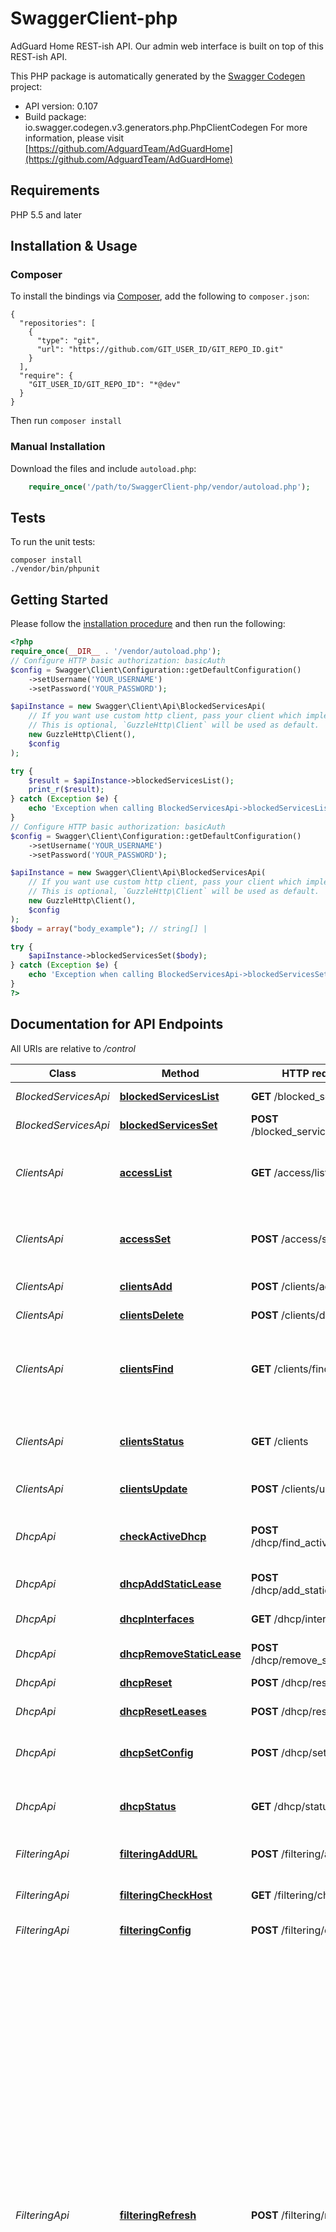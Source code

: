 # SwaggerClient-php
AdGuard Home REST-ish API.  Our admin web interface is built on top of this REST-ish API.

This PHP package is automatically generated by the [Swagger Codegen](https://github.com/swagger-api/swagger-codegen) project:

- API version: 0.107
- Build package: io.swagger.codegen.v3.generators.php.PhpClientCodegen
For more information, please visit [https://github.com/AdguardTeam/AdGuardHome](https://github.com/AdguardTeam/AdGuardHome)

## Requirements

PHP 5.5 and later

## Installation & Usage
### Composer

To install the bindings via [Composer](http://getcomposer.org/), add the following to `composer.json`:

```
{
  "repositories": [
    {
      "type": "git",
      "url": "https://github.com/GIT_USER_ID/GIT_REPO_ID.git"
    }
  ],
  "require": {
    "GIT_USER_ID/GIT_REPO_ID": "*@dev"
  }
}
```

Then run `composer install`

### Manual Installation

Download the files and include `autoload.php`:

```php
    require_once('/path/to/SwaggerClient-php/vendor/autoload.php');
```

## Tests

To run the unit tests:

```
composer install
./vendor/bin/phpunit
```

## Getting Started

Please follow the [installation procedure](#installation--usage) and then run the following:

```php
<?php
require_once(__DIR__ . '/vendor/autoload.php');
// Configure HTTP basic authorization: basicAuth
$config = Swagger\Client\Configuration::getDefaultConfiguration()
    ->setUsername('YOUR_USERNAME')
    ->setPassword('YOUR_PASSWORD');

$apiInstance = new Swagger\Client\Api\BlockedServicesApi(
    // If you want use custom http client, pass your client which implements `GuzzleHttp\ClientInterface`.
    // This is optional, `GuzzleHttp\Client` will be used as default.
    new GuzzleHttp\Client(),
    $config
);

try {
    $result = $apiInstance->blockedServicesList();
    print_r($result);
} catch (Exception $e) {
    echo 'Exception when calling BlockedServicesApi->blockedServicesList: ', $e->getMessage(), PHP_EOL;
}
// Configure HTTP basic authorization: basicAuth
$config = Swagger\Client\Configuration::getDefaultConfiguration()
    ->setUsername('YOUR_USERNAME')
    ->setPassword('YOUR_PASSWORD');

$apiInstance = new Swagger\Client\Api\BlockedServicesApi(
    // If you want use custom http client, pass your client which implements `GuzzleHttp\ClientInterface`.
    // This is optional, `GuzzleHttp\Client` will be used as default.
    new GuzzleHttp\Client(),
    $config
);
$body = array("body_example"); // string[] | 

try {
    $apiInstance->blockedServicesSet($body);
} catch (Exception $e) {
    echo 'Exception when calling BlockedServicesApi->blockedServicesSet: ', $e->getMessage(), PHP_EOL;
}
?>
```

## Documentation for API Endpoints

All URIs are relative to */control*

Class | Method | HTTP request | Description
------------ | ------------- | ------------- | -------------
*BlockedServicesApi* | [**blockedServicesList**](docs/Api/BlockedServicesApi.md#blockedserviceslist) | **GET** /blocked_services/list | Get blocked services list
*BlockedServicesApi* | [**blockedServicesSet**](docs/Api/BlockedServicesApi.md#blockedservicesset) | **POST** /blocked_services/set | Set blocked services list
*ClientsApi* | [**accessList**](docs/Api/ClientsApi.md#accesslist) | **GET** /access/list | List (dis)allowed clients, blocked hosts, etc.
*ClientsApi* | [**accessSet**](docs/Api/ClientsApi.md#accessset) | **POST** /access/set | Set (dis)allowed clients, blocked hosts, etc.
*ClientsApi* | [**clientsAdd**](docs/Api/ClientsApi.md#clientsadd) | **POST** /clients/add | Add a new client
*ClientsApi* | [**clientsDelete**](docs/Api/ClientsApi.md#clientsdelete) | **POST** /clients/delete | Remove a client
*ClientsApi* | [**clientsFind**](docs/Api/ClientsApi.md#clientsfind) | **GET** /clients/find | Get information about clients by their IP addresses or ClientIDs.
*ClientsApi* | [**clientsStatus**](docs/Api/ClientsApi.md#clientsstatus) | **GET** /clients | Get information about configured clients
*ClientsApi* | [**clientsUpdate**](docs/Api/ClientsApi.md#clientsupdate) | **POST** /clients/update | Update client information
*DhcpApi* | [**checkActiveDhcp**](docs/Api/DhcpApi.md#checkactivedhcp) | **POST** /dhcp/find_active_dhcp | Searches for an active DHCP server on the network
*DhcpApi* | [**dhcpAddStaticLease**](docs/Api/DhcpApi.md#dhcpaddstaticlease) | **POST** /dhcp/add_static_lease | Adds a static lease
*DhcpApi* | [**dhcpInterfaces**](docs/Api/DhcpApi.md#dhcpinterfaces) | **GET** /dhcp/interfaces | Gets the available interfaces
*DhcpApi* | [**dhcpRemoveStaticLease**](docs/Api/DhcpApi.md#dhcpremovestaticlease) | **POST** /dhcp/remove_static_lease | Removes a static lease
*DhcpApi* | [**dhcpReset**](docs/Api/DhcpApi.md#dhcpreset) | **POST** /dhcp/reset | Reset DHCP configuration
*DhcpApi* | [**dhcpResetLeases**](docs/Api/DhcpApi.md#dhcpresetleases) | **POST** /dhcp/reset_leases | Reset DHCP leases
*DhcpApi* | [**dhcpSetConfig**](docs/Api/DhcpApi.md#dhcpsetconfig) | **POST** /dhcp/set_config | Updates the current DHCP server configuration
*DhcpApi* | [**dhcpStatus**](docs/Api/DhcpApi.md#dhcpstatus) | **GET** /dhcp/status | Gets the current DHCP settings and status
*FilteringApi* | [**filteringAddURL**](docs/Api/FilteringApi.md#filteringaddurl) | **POST** /filtering/add_url | Add filter URL or an absolute file path
*FilteringApi* | [**filteringCheckHost**](docs/Api/FilteringApi.md#filteringcheckhost) | **GET** /filtering/check_host | Check if host name is filtered
*FilteringApi* | [**filteringConfig**](docs/Api/FilteringApi.md#filteringconfig) | **POST** /filtering/config | Set filtering parameters
*FilteringApi* | [**filteringRefresh**](docs/Api/FilteringApi.md#filteringrefresh) | **POST** /filtering/refresh | Reload filtering rules from URLs.  This might be needed if new URL was just added and you don&#x27;t want to wait for automatic refresh to kick in. This API request is ratelimited, so you can call it freely as often as you like, it wont create unnecessary burden on servers that host the URL.  This should work as intended, a &#x60;force&#x60; parameter is offered as last-resort attempt to make filter lists fresh.  If you ever find yourself using &#x60;force&#x60; to make something work that otherwise wont, this is a bug and report it accordingly.
*FilteringApi* | [**filteringRemoveURL**](docs/Api/FilteringApi.md#filteringremoveurl) | **POST** /filtering/remove_url | Remove filter URL
*FilteringApi* | [**filteringSetRules**](docs/Api/FilteringApi.md#filteringsetrules) | **POST** /filtering/set_rules | Set user-defined filter rules
*FilteringApi* | [**filteringSetURL**](docs/Api/FilteringApi.md#filteringseturl) | **POST** /filtering/set_url | Set URL parameters
*FilteringApi* | [**filteringStatus**](docs/Api/FilteringApi.md#filteringstatus) | **GET** /filtering/status | Get filtering parameters
*GlobalApi* | [**beginUpdate**](docs/Api/GlobalApi.md#beginupdate) | **POST** /update | Begin auto-upgrade procedure
*GlobalApi* | [**dnsConfig**](docs/Api/GlobalApi.md#dnsconfig) | **POST** /dns_config | Set general DNS parameters
*GlobalApi* | [**dnsInfo**](docs/Api/GlobalApi.md#dnsinfo) | **GET** /dns_info | Get general DNS parameters
*GlobalApi* | [**getProfile**](docs/Api/GlobalApi.md#getprofile) | **GET** /profile | 
*GlobalApi* | [**getVersionJson**](docs/Api/GlobalApi.md#getversionjson) | **POST** /version.json | Gets information about the latest available version of AdGuard
*GlobalApi* | [**login**](docs/Api/GlobalApi.md#login) | **POST** /login | Perform administrator log-in
*GlobalApi* | [**logout**](docs/Api/GlobalApi.md#logout) | **GET** /logout | Perform administrator log-out
*GlobalApi* | [**mobileConfigDoH**](docs/Api/GlobalApi.md#mobileconfigdoh) | **GET** /apple/doh.mobileconfig | Get DNS over HTTPS .mobileconfig.
*GlobalApi* | [**mobileConfigDoT**](docs/Api/GlobalApi.md#mobileconfigdot) | **GET** /apple/dot.mobileconfig | Get DNS over TLS .mobileconfig.
*GlobalApi* | [**status**](docs/Api/GlobalApi.md#status) | **GET** /status | Get DNS server current status and general settings
*GlobalApi* | [**testUpstreamDNS**](docs/Api/GlobalApi.md#testupstreamdns) | **POST** /test_upstream_dns | Test upstream configuration
*I18nApi* | [**changeLanguage**](docs/Api/I18nApi.md#changelanguage) | **POST** /i18n/change_language | Change current language.  Argument must be an ISO 639-1 two-letter code.
*I18nApi* | [**currentLanguage**](docs/Api/I18nApi.md#currentlanguage) | **GET** /i18n/current_language | Get currently set language.  Result is ISO 639-1 two-letter code.  Empty result means default language.
*InstallApi* | [**installCheckConfig**](docs/Api/InstallApi.md#installcheckconfig) | **POST** /install/check_config | Checks configuration
*InstallApi* | [**installCheckConfigBeta**](docs/Api/InstallApi.md#installcheckconfigbeta) | **POST** /install/check_config_beta | &#x27;UNSTABLE!: Checks configuration&#x27;
*InstallApi* | [**installConfigure**](docs/Api/InstallApi.md#installconfigure) | **POST** /install/configure | Applies the initial configuration.
*InstallApi* | [**installConfigureBeta**](docs/Api/InstallApi.md#installconfigurebeta) | **POST** /install/configure_beta | &#x27;UNSTABLE!: Applies the initial configuration.&#x27;
*InstallApi* | [**installGetAddresses**](docs/Api/InstallApi.md#installgetaddresses) | **GET** /install/get_addresses | Gets the network interfaces information.
*InstallApi* | [**installGetAddressesBeta**](docs/Api/InstallApi.md#installgetaddressesbeta) | **GET** /install/get_addresses_beta | &#x27;UNSTABLE!: Gets the network interfaces information.&#x27;
*LogApi* | [**queryLog**](docs/Api/LogApi.md#querylog) | **GET** /querylog | Get DNS server query log.
*LogApi* | [**queryLogConfig**](docs/Api/LogApi.md#querylogconfig) | **POST** /querylog_config | Set query log parameters
*LogApi* | [**queryLogInfo**](docs/Api/LogApi.md#queryloginfo) | **GET** /querylog_info | Get query log parameters
*LogApi* | [**querylogClear**](docs/Api/LogApi.md#querylogclear) | **POST** /querylog_clear | Clear query log
*MobileconfigApi* | [**mobileConfigDoH**](docs/Api/MobileconfigApi.md#mobileconfigdoh) | **GET** /apple/doh.mobileconfig | Get DNS over HTTPS .mobileconfig.
*MobileconfigApi* | [**mobileConfigDoT**](docs/Api/MobileconfigApi.md#mobileconfigdot) | **GET** /apple/dot.mobileconfig | Get DNS over TLS .mobileconfig.
*ParentalApi* | [**parentalDisable**](docs/Api/ParentalApi.md#parentaldisable) | **POST** /parental/disable | Disable parental filtering
*ParentalApi* | [**parentalEnable**](docs/Api/ParentalApi.md#parentalenable) | **POST** /parental/enable | Enable parental filtering
*ParentalApi* | [**parentalStatus**](docs/Api/ParentalApi.md#parentalstatus) | **GET** /parental/status | Get parental filtering status
*RewriteApi* | [**rewriteAdd**](docs/Api/RewriteApi.md#rewriteadd) | **POST** /rewrite/add | Add a new Rewrite rule
*RewriteApi* | [**rewriteDelete**](docs/Api/RewriteApi.md#rewritedelete) | **POST** /rewrite/delete | Remove a Rewrite rule
*RewriteApi* | [**rewriteList**](docs/Api/RewriteApi.md#rewritelist) | **GET** /rewrite/list | Get list of Rewrite rules
*SafebrowsingApi* | [**safebrowsingDisable**](docs/Api/SafebrowsingApi.md#safebrowsingdisable) | **POST** /safebrowsing/disable | Disable safebrowsing
*SafebrowsingApi* | [**safebrowsingEnable**](docs/Api/SafebrowsingApi.md#safebrowsingenable) | **POST** /safebrowsing/enable | Enable safebrowsing
*SafebrowsingApi* | [**safebrowsingStatus**](docs/Api/SafebrowsingApi.md#safebrowsingstatus) | **GET** /safebrowsing/status | Get safebrowsing status
*SafesearchApi* | [**safesearchDisable**](docs/Api/SafesearchApi.md#safesearchdisable) | **POST** /safesearch/disable | Disable safesearch
*SafesearchApi* | [**safesearchEnable**](docs/Api/SafesearchApi.md#safesearchenable) | **POST** /safesearch/enable | Enable safesearch
*SafesearchApi* | [**safesearchStatus**](docs/Api/SafesearchApi.md#safesearchstatus) | **GET** /safesearch/status | Get safesearch status
*StatsApi* | [**stats**](docs/Api/StatsApi.md#stats) | **GET** /stats | Get DNS server statistics
*StatsApi* | [**statsConfig**](docs/Api/StatsApi.md#statsconfig) | **POST** /stats_config | Set statistics parameters
*StatsApi* | [**statsInfo**](docs/Api/StatsApi.md#statsinfo) | **GET** /stats_info | Get statistics parameters
*StatsApi* | [**statsReset**](docs/Api/StatsApi.md#statsreset) | **POST** /stats_reset | Reset all statistics to zeroes
*TlsApi* | [**tlsConfigure**](docs/Api/TlsApi.md#tlsconfigure) | **POST** /tls/configure | Updates current TLS configuration
*TlsApi* | [**tlsStatus**](docs/Api/TlsApi.md#tlsstatus) | **GET** /tls/status | Returns TLS configuration and its status
*TlsApi* | [**tlsValidate**](docs/Api/TlsApi.md#tlsvalidate) | **POST** /tls/validate | Checks if the current TLS configuration is valid

## Documentation For Models

 - [AccessList](docs/Model/AccessList.md)
 - [AccessListResponse](docs/Model/AccessListResponse.md)
 - [AccessSetRequest](docs/Model/AccessSetRequest.md)
 - [AddUrlRequest](docs/Model/AddUrlRequest.md)
 - [AddressInfo](docs/Model/AddressInfo.md)
 - [AddressInfoBeta](docs/Model/AddressInfoBeta.md)
 - [AddressesInfo](docs/Model/AddressesInfo.md)
 - [AddressesInfoBeta](docs/Model/AddressesInfoBeta.md)
 - [BlockedServicesArray](docs/Model/BlockedServicesArray.md)
 - [CheckConfigRequest](docs/Model/CheckConfigRequest.md)
 - [CheckConfigRequestBeta](docs/Model/CheckConfigRequestBeta.md)
 - [CheckConfigRequestInfo](docs/Model/CheckConfigRequestInfo.md)
 - [CheckConfigRequestInfoBeta](docs/Model/CheckConfigRequestInfoBeta.md)
 - [CheckConfigResponse](docs/Model/CheckConfigResponse.md)
 - [CheckConfigResponseInfo](docs/Model/CheckConfigResponseInfo.md)
 - [CheckConfigStaticIpInfo](docs/Model/CheckConfigStaticIpInfo.md)
 - [CheckConfigStaticIpInfoStatic](docs/Model/CheckConfigStaticIpInfoStatic.md)
 - [Client](docs/Model/Client.md)
 - [ClientAuto](docs/Model/ClientAuto.md)
 - [ClientDelete](docs/Model/ClientDelete.md)
 - [ClientFindSubEntry](docs/Model/ClientFindSubEntry.md)
 - [ClientUpdate](docs/Model/ClientUpdate.md)
 - [Clients](docs/Model/Clients.md)
 - [ClientsArray](docs/Model/ClientsArray.md)
 - [ClientsAutoArray](docs/Model/ClientsAutoArray.md)
 - [ClientsFindEntry](docs/Model/ClientsFindEntry.md)
 - [ClientsFindResponse](docs/Model/ClientsFindResponse.md)
 - [DNSConfig](docs/Model/DNSConfig.md)
 - [DhcpConfig](docs/Model/DhcpConfig.md)
 - [DhcpConfigV4](docs/Model/DhcpConfigV4.md)
 - [DhcpConfigV6](docs/Model/DhcpConfigV6.md)
 - [DhcpLease](docs/Model/DhcpLease.md)
 - [DhcpSearchResult](docs/Model/DhcpSearchResult.md)
 - [DhcpSearchResultOtherServer](docs/Model/DhcpSearchResultOtherServer.md)
 - [DhcpSearchResultStaticIP](docs/Model/DhcpSearchResultStaticIP.md)
 - [DhcpSearchV4](docs/Model/DhcpSearchV4.md)
 - [DhcpSearchV6](docs/Model/DhcpSearchV6.md)
 - [DhcpStaticLease](docs/Model/DhcpStaticLease.md)
 - [DhcpStatus](docs/Model/DhcpStatus.md)
 - [DnsAnswer](docs/Model/DnsAnswer.md)
 - [DnsQuestion](docs/Model/DnsQuestion.md)
 - [Error](docs/Model/Error.md)
 - [Filter](docs/Model/Filter.md)
 - [FilterCheckHostResponse](docs/Model/FilterCheckHostResponse.md)
 - [FilterConfig](docs/Model/FilterConfig.md)
 - [FilterRefreshRequest](docs/Model/FilterRefreshRequest.md)
 - [FilterRefreshResponse](docs/Model/FilterRefreshResponse.md)
 - [FilterSetUrl](docs/Model/FilterSetUrl.md)
 - [FilterSetUrlData](docs/Model/FilterSetUrlData.md)
 - [FilterStatus](docs/Model/FilterStatus.md)
 - [GetVersionRequest](docs/Model/GetVersionRequest.md)
 - [InitialConfiguration](docs/Model/InitialConfiguration.md)
 - [InitialConfigurationBeta](docs/Model/InitialConfigurationBeta.md)
 - [InlineResponse200](docs/Model/InlineResponse200.md)
 - [InlineResponse2001](docs/Model/InlineResponse2001.md)
 - [InlineResponse2002](docs/Model/InlineResponse2002.md)
 - [Login](docs/Model/Login.md)
 - [NetInterface](docs/Model/NetInterface.md)
 - [NetInterfaces](docs/Model/NetInterfaces.md)
 - [ProfileInfo](docs/Model/ProfileInfo.md)
 - [QueryLog](docs/Model/QueryLog.md)
 - [QueryLogConfig](docs/Model/QueryLogConfig.md)
 - [QueryLogItem](docs/Model/QueryLogItem.md)
 - [QueryLogItemClient](docs/Model/QueryLogItemClient.md)
 - [QueryLogItemClientWhois](docs/Model/QueryLogItemClientWhois.md)
 - [RemoveUrlRequest](docs/Model/RemoveUrlRequest.md)
 - [ResultRule](docs/Model/ResultRule.md)
 - [RewriteEntry](docs/Model/RewriteEntry.md)
 - [RewriteList](docs/Model/RewriteList.md)
 - [ServerStatus](docs/Model/ServerStatus.md)
 - [Stats](docs/Model/Stats.md)
 - [StatsConfig](docs/Model/StatsConfig.md)
 - [TlsConfig](docs/Model/TlsConfig.md)
 - [TopArrayEntry](docs/Model/TopArrayEntry.md)
 - [UpstreamsConfig](docs/Model/UpstreamsConfig.md)
 - [UpstreamsConfigResponse](docs/Model/UpstreamsConfigResponse.md)
 - [VersionInfo](docs/Model/VersionInfo.md)
 - [WhoisInfo](docs/Model/WhoisInfo.md)

## Documentation For Authorization


## basicAuth

- **Type**: HTTP basic authentication


## Author



